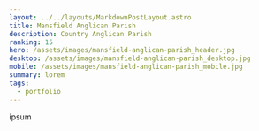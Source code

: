 ```yaml
---
layout: ../../layouts/MarkdownPostLayout.astro
title: Mansfield Anglican Parish
description: Country Anglican Parish
ranking: 15
hero: /assets/images/mansfield-anglican-parish_header.jpg
desktop: /assets/images/mansfield-anglican-parish_desktop.jpg
mobile: /assets/images/mansfield-anglican-parish_mobile.jpg
summary: lorem
tags:
  - portfolio
---
```

ipsum
